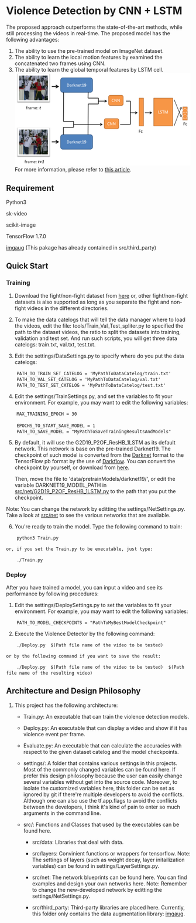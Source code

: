 # Violence Detection by CNN + LSTM
  The proposed approach outperforms the state-of-the-art methods, while still processing the videos in real-time.
The proposed model has the following advantages:
1. The ability to use the pre-trained model on ImageNet dataset.
2. The ability to learn the local motion features by examined the concatenated two frames using CNN.
3. The ability to learn the global temporal features by LSTM cell.
![](src/net/G2D19_P2OF_CNN_1LSTM_series.png)
For more information, please refer to [this article](http://joshua-p-r-pan.blogspot.tw/2018/05/violence-detection-by-cnn-lstm.html).

## Requirement
Python3

sk-video

scikit-image

TensorFlow 1.7.0

[imgaug](https://github.com/aleju/imgaug)
(This pakage has already contained in src/third_party)


## Quick Start
### Training
1. Download the fight/non-fight dataset from [here](http://visilab.etsii.uclm.es/personas/oscar/FightDetection/index.html)
   or, other fight/non-fight datasets is also supported as long as you separate the fight and non-fight videos
   in the different directories.

2. To make the data catelogs that will tell the data manager where to load the videos, edit the file:
   tools/Train_Val_Test_spliter.py to specified the path to the dataset videos, the ratio to split the datasets into training,
   validation and test set.  And run such scripts, you will get three data catelogs: train.txt, val.txt, test.txt.

3. Edit the settings/DataSettings.py to specify where do you put the data catelogs:
```Shell
	PATH_TO_TRAIN_SET_CATELOG = 'MyPathToDataCatelog/train.txt'
	PATH_TO_VAL_SET_CATELOG = 'MyPathToDataCatelog/val.txt'
	PATH_TO_TEST_SET_CATELOG = 'MyPathToDataCatelog/test.txt'
```

4. Edit the settings/TrainSettings.py, and set the variables to fit your environment.  For example, you may want to edit
    the following variables:
```Shell
	MAX_TRAINING_EPOCH = 30

	EPOCHS_TO_START_SAVE_MODEL = 1
	PATH_TO_SAVE_MODEL = "MyPathToSaveTrainingResultsAndModels"
```
5.   By default, it will use the G2D19_P2OF_ResHB_1LSTM as its default network.  This network is base on the pre-trained Darknet19.
   The checkpoint of such model is converted from the [Darknet](https://pjreddie.com/darknet/imagenet/) format to the TensorFlow
   pb format by the use of [Darkflow](https://github.com/thtrieu/darkflow).  You can convert the checkpoint by yourself, or download
   from [here](https://drive.google.com/open?id=1oUPhXtZjTU04DOwAXv6LtQ1GxFG9TD7b).

     Then, move the file to 'data/pretrainModels/darknet19/', or edit the variable DARKNET19_MODEL_PATH in
   [src/net/G2D19_P2OF_ResHB_1LSTM.py](src/net/G2D19_P2OF_ResHB_1LSTM.py) to the path that you put the checkpoint.

   Note: You can change the network by editting the settings/NetSettings.py.
         Take a look at [src/net](src/net) to see the various networks that are avaliable.


6. You're ready to train the model.  Type the following command to train:
```Shell
	python3 Train.py
```
	or, if you set the Train.py to be executable, just type:
```Shell
	./Train.py
```

### Deploy
After you have trained a model, you can input a video and see its performance by following procedures:
1. Edit the settings/DeploySettings.py to set the variables to fit your environment.  For example, you may want to edit
   the following variables:
```Shell
	PATH_TO_MODEL_CHECKPOINTS = "PathToMyBestModelCheckpoint"
```
2. Execute the Violence Detector by the following command:
```Shell
	./Deploy.py  $(Path file name of the video to be tested)
```
	or by the following command if you want to save the result:
```Shell
	./Deploy.py  $(Path file name of the video to be tested)  $(Path file name of the resulting video)
```

## Architecture and Design Philosophy
1. This project has the following architecture:

   * Train.py: An executable that can train the violence detection models.

   * Deploy.py: An executable that can display a video and show if it has violence event per frame.

   * Evaluate.py: An executable that can calculate the accuracies with respect to the given dataset catelog and the
                  model checkpoints.

   * settings/:   A folder that contains various settings in this projects.  Most of the commonly changed variables can
                be found here.  If prefer this design philosophy because the user can easily change several variables
                without get into the source code.  Moreover, to isolate the customized variables here, this folder can
                be set as ignored by git if there're multiple developers to avoid the conflicts.  Although one can also
                use the tf.app.flags to avoid the conflicts between the developers, I think it's kind of pain to enter
                so much arguments in the command line.

   * src/: Functions and Classes that used by the executables can be found here.

       * src/data: Libraries that deal with data.

       * src/layers: Convinient functions or wrappers for tensorflow.
                     Note: The settings of layers (such as weight decay, layer initailization variables) can be found in
                           settings/LayerSettings.py.

       * src/net: The network blueprints can be found here.  You can find examples and design your own networks here.
                  Note: Remember to change the new-developed network by editting the settings/NetSettings.py.

       * src/third_party: Third-party libraries are placed here.  Currently, this folder only contains the data augmentation
                          library: [imgaug](https://github.com/aleju/imgaug).
